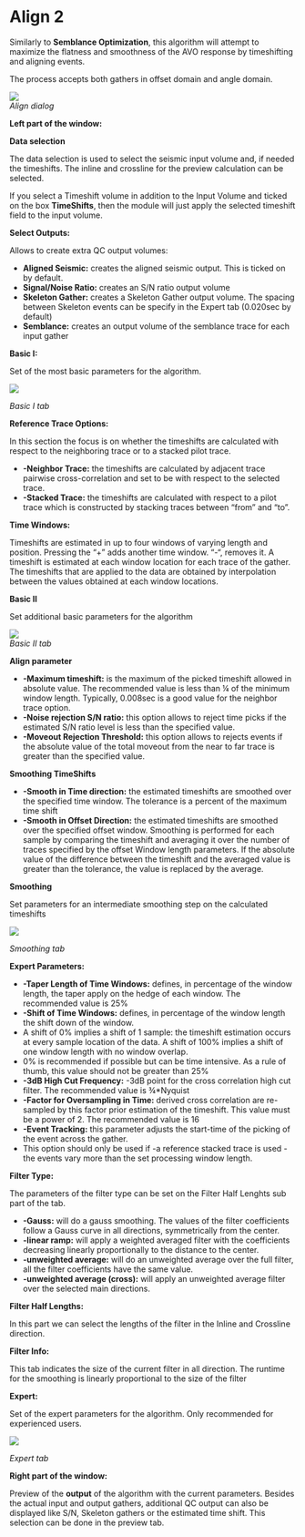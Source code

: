 # Align 2

Similarly to **Semblance Optimization**, this algorithm will attempt to maximize the flatness and smoothness of the AVO response by timeshifting and aligning events.

The process accepts both gathers in offset domain and angle domain.

![](../../.gitbook/assets/061_processing.png)  
_Align dialog_

**Left part of the window:**

**Data selection**

The data selection is used to select the seismic input volume and, if needed the timeshifts. The inline and crossline for the preview calculation can be selected.

If you select a Timeshift volume in addition to the Input Volume and ticked on the box **TimeShifts**, then the module will just apply the selected timeshift field to the input volume.

**Select Outputs:**

Allows to create extra QC output volumes:

* **Aligned Seismic:** creates the aligned seismic output. This is ticked on by default.
* **Signal/Noise Ratio:** creates an S/N ratio output volume
* **Skeleton Gather:** creates a Skeleton Gather output volume. The spacing between Skeleton events can be specify in the Expert tab \(0.020sec by default\)
* **Semblance:** creates an output volume of the semblance trace for each input gather 

**Basic I:**

Set of the most basic parameters for the algorithm.

![](../../.gitbook/assets/062_processing.png)

_Basic I tab_

**Reference Trace Options:**

In this section the focus is on whether the timeshifts are calculated with respect to the neighboring trace or to a stacked pilot trace.

* **-Neighbor Trace:** the timeshifts are calculated by adjacent trace pairwise cross-correlation and set to be with respect to the selected trace.
* **-Stacked Trace:** the timeshifts are calculated with respect to a pilot trace which is constructed by stacking traces between “from” and “to”.

**Time Windows:**

Timeshifts are estimated in up to four windows of varying length and position. Pressing the “+” adds another time window. “-“, removes it. A timeshift is estimated at each window location for each trace of the gather. The timeshifts that are applied to the data are obtained by interpolation between the values obtained at each window locations.

**Basic II**

Set additional basic parameters for the algorithm

![](../../.gitbook/assets/063_processing.png)  
_Basic II tab_

**Align parameter**

* **-Maximum timeshift:** is the maximum of the picked timeshift allowed in absolute value. The recommended value is less than ¼ of the minimum window length. Typically, 0.008sec is a good value for the neighbor trace option.
* **-Noise rejection S/N ratio:** this option allows to reject time picks if the estimated S/N ratio level is less than the specified value.
* **-Moveout Rejection Threshold:** this option allows to rejects events if the absolute value of the total moveout from the near to far trace is greater than the specified value.

**Smoothing TimeShifts**

* **-Smooth in Time direction:** the estimated timeshifts are smoothed over the specified time window. The tolerance is a percent of the maximum time shift
* **-Smooth in Offset Direction:** the estimated timeshifts are smoothed over the specified offset window. Smoothing is performed for each sample by comparing the timeshift and averaging it over the number of traces specified by the offset Window length parameters. If the absolute value of the difference between the timeshift and the averaged value is greater than the tolerance, the value is replaced by the average.

**Smoothing**

Set parameters for an intermediate smoothing step on the calculated timeshifts

![](../../.gitbook/assets/064_processing.png)

_Smoothing tab_

**Expert Parameters:**

* **-Taper Length of Time Windows:** defines, in percentage of the window length, the taper apply on the hedge of each window. The recommended value is 25% 
* **-Shift of Time Windows:** defines, in percentage of the window length the shift down of the window. 
* A shift of 0% implies a shift of 1 sample: the timeshift estimation occurs at every sample location of the data. A shift of 100% implies a shift of one window length with no window overlap. 
* 0% is recommended if possible but can be time intensive. As a rule of thumb, this value should not be greater than 25%
* **-3dB High Cut Frequency:** -3dB point for the cross correlation high cut filter. The recommended value is ¾\*Nyquist
* **-Factor for Oversampling in Time:** derived cross correlation are re-sampled by this factor prior estimation of the timeshift. This value must be a power of 2. The recommended value is 16
* **-Event Tracking:** this parameter adjusts the start-time of the picking of the event across the gather.
* This option should only be used if     -a reference stacked trace is used -the events vary more than the set processing window length.  

**Filter Type:**

The parameters of the filter type can be set on the Filter Half Lenghts sub part of the tab.

* **-Gauss:** will do a gauss smoothing. The values of the filter coefficients follow a Gauss curve in all directions, symmetrically from the center.
* **-linear ramp:** will apply a weighted averaged filter with the coefficients decreasing linearly proportionally to the distance to the center.
* **-unweighted average:** will do an unweighted average over the full  filter, all the filter coefficients have the same value.
* **-unweighted average \(cross\):** will apply an unweighted average filter over the selected main directions.  

**Filter Half Lengths:**

In this part we can select the lengths of the filter in the Inline and Crossline direction.

**Filter Info:**

This tab indicates the size of the current filter in all direction. The runtime for the smoothing is linearly proportional to the size of the filter

**Expert:**

Set of the expert parameters for the algorithm. Only recommended for experienced users.

![](../../.gitbook/assets/065_processing.png)

_Expert tab_

**Right part of the window:**

Preview of the **output** of the algorithm with the current parameters. Besides the actual input and output gathers, additional QC output can also be displayed like S/N, Skeleton gathers or the estimated time shift. This selection can be done in the preview tab.

